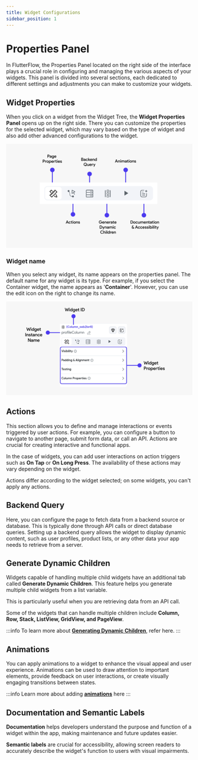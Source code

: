 ```yaml
---
title: Widget Configurations
sidebar_position: 1
---
```


# Properties Panel

In FlutterFlow, the Properties Panel located on the right side of the interface plays a crucial role
in configuring and managing the various aspects of your widgets. This panel is divided into several
sections, each dedicated to different settings and adjustments you can make to customize your
widgets.

## Widget Properties

When you click on a widget from the Widget Tree, the **Widget Properties Panel** opens up on the
right side. There you can customize the properties for the selected widget, which may vary
based on the type of widget and also add other advanced configurations to the widget.

![advanced-configs-widgets.png](..%2Fimgs%2Fadvanced-configs-widgets.png)

### Widget name

When you select any widget, its name appears on the properties panel. The default name for any
widget is its type. For example, if you select the Container widget, the name appears as '**Container**'. However, you can use the edit icon on the right to change its name.

![widget-properties.png](..%2Fimgs%2Fwidget-properties.png)

## Actions

This section allows you to define and manage interactions or events triggered by user actions. For
example, you can configure a button to navigate to another page, submit form data, or call an API.
Actions are crucial for creating interactive and functional apps.

In the case of widgets, you can add user interactions on action triggers such as **On Tap** or **On
Long
Press**. The availability of these actions may vary depending on the widget.

Actions differ according to the widget selected; on some widgets, you can't apply any actions.

## Backend Query

Here, you can configure the page to fetch data from a backend source or database. This is
typically done through API calls or direct database queries. Setting up a backend query allows
the widget to display dynamic content, such as user profiles, product lists, or any other data your
app needs to retrieve from a server.

## Generate Dynamic Children

Widgets capable of handling multiple child widgets have an additional tab called **Generate Dynamic
Children**. This feature helps you generate multiple child widgets from a list variable.

This is particularly useful when you are retrieving data from an API call.

Some of the widgets that can handle multiple children include **Column, Row, Stack, ListView,
GridView, and PageView**.

:::info
To learn more about [**Generating Dynamic Children**](generate-dynamic-children), refer here.
:::

## Animations
You can apply animations to a widget to enhance the visual appeal and user experience. Animations can be used to draw attention to important elements, provide feedback on user interactions, or create visually engaging transitions between states. 

:::info
Learn more about adding **[animations](#)** here
:::

## Documentation and Semantic Labels
**Documentation** helps developers understand the purpose and function of a widget within the app, 
making maintenance and future updates easier.

**Semantic labels** are crucial for accessibility, allowing screen readers to accurately describe 
the widget's function to users with visual impairments.